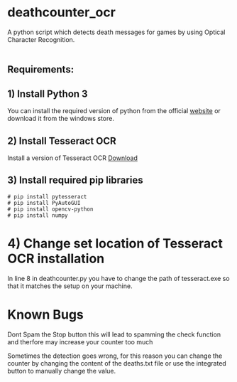 # deathcounter_ocr

A python script which detects death messages for games by using Optical Character Recognition.
<br /><br />

## Requirements:

## 1) Install Python 3

You can install the required version of python from the official [website](https://www.python.org/downloads/) or download it from the windows store.

## 2) Install Tesseract OCR

Install a version of Tesseract OCR [Download](https://github.com/UB-Mannheim/tesseract/wiki)

## 3) Install required pip libraries

```console
# pip install pytesseract
# pip install PyAutoGUI
# pip install opencv-python
# pip install numpy
```

# 4) Change set location of Tesseract OCR installation

In line 8 in deathcounter.py you have to change the path of tesseract.exe so that it matches the setup on your machine.

# Known Bugs

Dont Spam the Stop button this will lead to spamming the check function and therfore may increase your counter too much

Sometimes the detection goes wrong, for this reason you can change the counter by changing the content of the deaths.txt file or use the integrated button to manually change the value.
